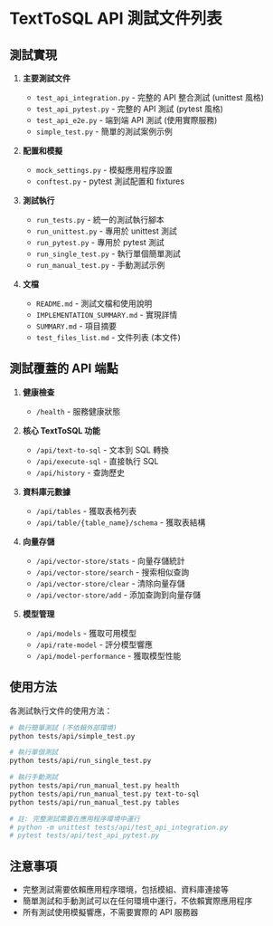 # TextToSQL API 測試文件列表

## 測試實現

1. **主要測試文件**
   - `test_api_integration.py` - 完整的 API 整合測試 (unittest 風格)
   - `test_api_pytest.py` - 完整的 API 測試 (pytest 風格)
   - `test_api_e2e.py` - 端到端 API 測試 (使用實際服務)
   - `simple_test.py` - 簡單的測試案例示例

2. **配置和模擬**
   - `mock_settings.py` - 模擬應用程序設置
   - `conftest.py` - pytest 測試配置和 fixtures

3. **測試執行**
   - `run_tests.py` - 統一的測試執行腳本
   - `run_unittest.py` - 專用於 unittest 測試
   - `run_pytest.py` - 專用於 pytest 測試
   - `run_single_test.py` - 執行單個簡單測試
   - `run_manual_test.py` - 手動測試示例

4. **文檔**
   - `README.md` - 測試文檔和使用說明
   - `IMPLEMENTATION_SUMMARY.md` - 實現詳情
   - `SUMMARY.md` - 項目摘要
   - `test_files_list.md` - 文件列表 (本文件)

## 測試覆蓋的 API 端點

1. **健康檢查**
   - `/health` - 服務健康狀態

2. **核心 TextToSQL 功能**
   - `/api/text-to-sql` - 文本到 SQL 轉換
   - `/api/execute-sql` - 直接執行 SQL
   - `/api/history` - 查詢歷史

3. **資料庫元數據**
   - `/api/tables` - 獲取表格列表
   - `/api/table/{table_name}/schema` - 獲取表結構

4. **向量存儲**
   - `/api/vector-store/stats` - 向量存儲統計
   - `/api/vector-store/search` - 搜索相似查詢
   - `/api/vector-store/clear` - 清除向量存儲
   - `/api/vector-store/add` - 添加查詢到向量存儲

5. **模型管理**
   - `/api/models` - 獲取可用模型
   - `/api/rate-model` - 評分模型響應
   - `/api/model-performance` - 獲取模型性能

## 使用方法

各測試執行文件的使用方法：

```bash
# 執行簡單測試 (不依賴外部環境)
python tests/api/simple_test.py

# 執行單個測試
python tests/api/run_single_test.py

# 執行手動測試
python tests/api/run_manual_test.py health
python tests/api/run_manual_test.py text-to-sql
python tests/api/run_manual_test.py tables

# 註: 完整測試需要在應用程序環境中運行
# python -m unittest tests/api/test_api_integration.py
# pytest tests/api/test_api_pytest.py
```

## 注意事項

- 完整測試需要依賴應用程序環境，包括模組、資料庫連接等
- 簡單測試和手動測試可以在任何環境中運行，不依賴實際應用程序
- 所有測試使用模擬響應，不需要實際的 API 服務器
